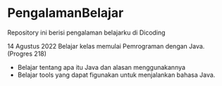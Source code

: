 # PengalamanBelajar
Repository ini berisi pengalaman belajarku di Dicoding

14 Agustus 2022
Belajar kelas memulai Pemrograman dengan Java. (Progres 218)
  * Belajar tentang apa itu Java dan alasan menggunakannya
  * Belajar tools yang dapat figunakan untuk menjalankan bahasa Java.
